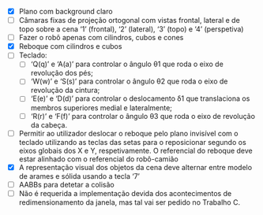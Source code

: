 * [X] Plano com background claro
* [ ] Câmaras fixas de projeção ortogonal com vistas frontal, lateral e de topo sobre a cena ‘1’ (frontal), ‘2’ (lateral), ‘3’ (topo) e ‘4’ (perspetiva)
* [ ] Fazer o robô apenas com cilindros, cubos e cones
* [X] Reboque com cilindros e cubos
* [ ] Teclado:
  * [ ] ‘Q(q)’ e ‘A(a)’ para controlar o ângulo θ1 que roda o eixo de revolução dos pés;
  * [ ] ‘W(w)’ e ‘S(s)’ para controlar o ângulo θ2 que roda o eixo de revolução da cintura;
  * [ ] ‘E(e)’ e ‘D(d)’ para controlar o deslocamento δ1 que translaciona os membros superiores medial e lateralmente;
  * [ ] ‘R(r)’ e ‘F(f)’ para controlar o ângulo θ3 que roda o eixo de revolução da cabeça.
* [ ] Permitir ao utilizador deslocar o reboque pelo plano invisível com o teclado utilizando as teclas das setas para o reposicionar segundo os eixos globais dos X e Y, respetivamente. O referencial do reboque deve estar alinhado com o referencial do robô-camião
* [X] A representação visual dos objetos da cena deve alternar entre modelo de arames e sólida usando a tecla ‘7’
* [ ] AABBs para detetar a colisão
* [ ] Não é requerida a implementação devida dos acontecimentos de redimensionamento da janela, mas tal vai ser pedido no Trabalho C.
